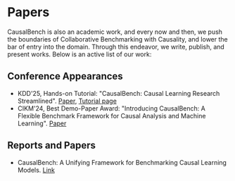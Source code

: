 # Papers

CausalBench is also an academic work, and every now and then, we push the boundaries of Collaborative Benchmarking with Causality, and lower the bar of entry into the domain. Through this endeavor, we write, publish, and present works. Below is an active list of our work:

## Conference Appearances

- KDD'25, Hands-on Tutorial: "CausalBench: Causal Learning Research Streamlined". [Paper](files/papers/CausalBench_Tutorial.pdf), [Tutorial page](https://tutorial.causalbench.org)
- CIKM'24, Best Demo-Paper Award: "Introducing CausalBench: A Flexible Benchmark Framework for Causal Analysis and Machine Learning". [Paper](https://arxiv.org/abs/2409.08419v2)

## Reports and Papers

<!-- - Causal Analysis and Recommender system. [Link](files/papers/CausalBench_Recommendation.pdf) -->
- CausalBench: A Unifying Framework for Benchmarking Causal Learning Models. [Link](files/papers/CausalBench_Unifying.pdf)
